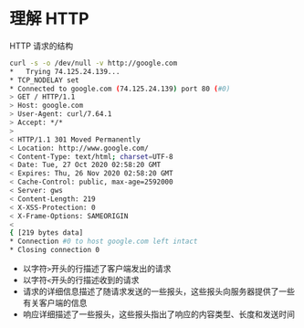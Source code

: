 # 理解 HTTP
HTTP 请求的结构
```bash
curl -s -o /dev/null -v http://google.com
*   Trying 74.125.24.139...
* TCP_NODELAY set
* Connected to google.com (74.125.24.139) port 80 (#0)
> GET / HTTP/1.1
> Host: google.com
> User-Agent: curl/7.64.1
> Accept: */*
> 
< HTTP/1.1 301 Moved Permanently
< Location: http://www.google.com/
< Content-Type: text/html; charset=UTF-8
< Date: Tue, 27 Oct 2020 02:58:20 GMT
< Expires: Thu, 26 Nov 2020 02:58:20 GMT
< Cache-Control: public, max-age=2592000
< Server: gws
< Content-Length: 219
< X-XSS-Protection: 0
< X-Frame-Options: SAMEORIGIN
< 
{ [219 bytes data]
* Connection #0 to host google.com left intact
* Closing connection 0

```
- 以字符`>`开头的行描述了客户端发出的请求
- 以字符`<`开头的行描述收到的请求
- 请求的详细信息描述了随请求发送的一些报头，这些报头向服务器提供了一些有关客户端的信息
- 响应详细描述了一些报头，这些报头指出了响应的内容类型、长度和发送时间